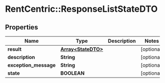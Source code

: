 # RentCentric::ResponseListStateDTO

## Properties
Name | Type | Description | Notes
------------ | ------------- | ------------- | -------------
**result** | [**Array&lt;StateDTO&gt;**](StateDTO.md) |  | [optional] 
**description** | **String** |  | [optional] 
**exception_message** | **String** |  | [optional] 
**state** | **BOOLEAN** |  | [optional] 


